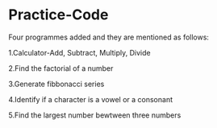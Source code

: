 # Practice-Code

Four programmes added and they are mentioned as follows:

1.Calculator-Add, Subtract, Multiply, Divide

2.Find the factorial of a number

3.Generate fibbonacci series

4.Identify if a character is a vowel or a consonant

5.Find the largest number bewtween three numbers
